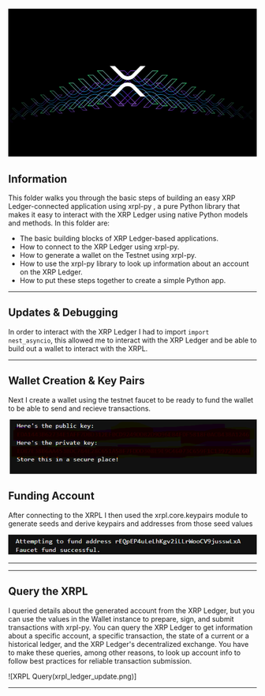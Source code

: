 
![XRP Transaction](XRPL_Transaction.png)

## Information

This folder walks you through the basic steps of building an easy XRP Ledger-connected application using xrpl-py , a pure Python  library that makes it easy to interact with the XRP Ledger using native Python models and methods. In this folder are:

* The basic building blocks of XRP Ledger-based applications.
* How to connect to the XRP Ledger using xrpl-py.
* How to generate a wallet on the Testnet using xrpl-py.
* How to use the xrpl-py library to look up information about an account on the XRP Ledger.
* How to put these steps together to create a simple Python app.

-----------------

## Updates & Debugging

In order to interact with the XRP Ledger I had to import `import nest_asyncio`, this allowed me to interact with the XRP Ledger and be able to build out a wallet to interact with the XRPL.

----------------

## Wallet Creation & Key Pairs

Next I create a wallet using the testnet faucet to be ready to fund the wallet to be able to send and recieve transactions.

![XRP Wallet](xrpl_wallet.png)

## Funding Account

After connecting to the XRPL I then used the xrpl.core.keypairs module to generate seeds and derive keypairs and addresses from those seed values

![Wallet Creation](xrp_testnet_faucet.png)

----------------


----------------

## Query the XRPL

I queried details about the generated account from the XRP Ledger, but you can use the values in the Wallet instance to prepare, sign, and submit transactions with xrpl-py. You can query the XRP Ledger to get information about a specific account, a specific transaction, the state of a current or a historical ledger, and the XRP Ledger's decentralized exchange. You have to make these queries, among other reasons, to look up account info to follow best practices for reliable transaction submission.

![XRPL Query(xrpl_ledger_update.png)]

-----------------











